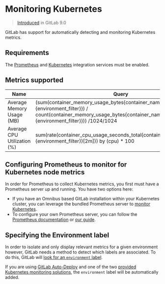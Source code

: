 # Monitoring Kubernetes

> [Introduced](https://gitlab.com/gitlab-org/gitlab-ce/merge_requests/8935) in GitLab 9.0

GitLab has support for automatically detecting and monitoring Kubernetes metrics.

## Requirements

The [Prometheus](../prometheus.md) and [Kubernetes](../kubernetes.md)
integration services must be enabled.

## Metrics supported

| Name | Query |
| ---- | ----- |
| Average Memory Usage (MB) | (sum(container_memory_usage_bytes{container_name!="POD",%{environment_filter}}) / count(container_memory_usage_bytes{container_name!="POD",%{environment_filter}})) /1024/1024 |
| Average CPU Utilization (%) | sum(rate(container_cpu_usage_seconds_total{container_name!="POD",%{environment_filter}}[2m])) by (cpu)  * 100 |

## Configuring Prometheus to monitor for Kubernetes node metrics

In order for Prometheus to collect Kubernetes metrics, you first must have a
Prometheus server up and running. You have two options here:

- If you have an Omnibus based GitLab installation within your Kubernetes cluster, you can leverage the bundled Prometheus server to [monitor Kubernetes](../../../../administration/monitoring/prometheus/index.md#configuring-prometheus-to-monitor-kubernetes).
- To configure your own Prometheus server, you can follow the [Prometheus documentation](https://prometheus.io/docs/introduction/overview/) or [our guide](../../../../administration/monitoring/prometheus/index.md#configuring-your-own-prometheus-server-within-kubernetes).

## Specifying the Environment label

In order to isolate and only display relevant metrics for a given environment
however, GitLab needs a method to detect which labels are associated. To do this, GitLab will [look for an `environment` label](metrics.md#identifying-environments).

If you are using [GitLab Auto-Deploy](../../../../ci/autodeploy/index.md) and one of the two [provided Kubernetes monitoring solutions](../prometheus.md#getting-started-with-prometheus-monitoring), the `environment` label will be automatically added.
